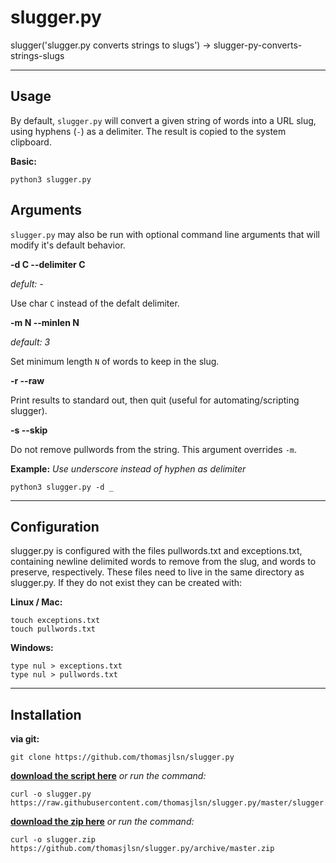 # slugger.py

slugger('slugger.py converts strings to slugs') ->  slugger-py-converts-strings-slugs

---

## Usage

By default, `slugger.py` will convert a given string of words into a URL
slug, using hyphens (`-`) as a delimiter. The result is copied to the
system clipboard.

**Basic:**
```
python3 slugger.py
```

## Arguments

`slugger.py` may also be run with optional command line arguments that will
modify it's default behavior.

**-d C --delimiter C**

*defult: -*

Use char `C` instead of the defalt delimiter.

**-m N --minlen N**

*default: 3*

Set minimum length `N` of words to keep in the slug.

**-r --raw**

Print results to standard out, then quit (useful for automating/scripting
slugger).

**-s --skip**

Do not remove pullwords from the string. This argument overrides `-m`.

**Example:**
*Use underscore instead of hyphen as delimiter*
```
python3 slugger.py -d _
```

---

## Configuration

slugger.py is configured with the files pullwords.txt and exceptions.txt,
containing newline delimited words to remove from the slug, and words to
preserve, respectively. These files need to live in the same directory as
slugger.py. If they do not exist they can be created with:

**Linux / Mac:**
```
touch exceptions.txt
touch pullwords.txt
```

**Windows:**
```
type nul > exceptions.txt
type nul > pullwords.txt
```

---

## Installation

**via git:**
```
git clone https://github.com/thomasjlsn/slugger.py
```

**[download the script here](https://raw.githubusercontent.com/thomasjlsn/slugger.py/master/slugger.py)**
*or run the command:*
```
curl -o slugger.py https://raw.githubusercontent.com/thomasjlsn/slugger.py/master/slugger.py
```

**[download the zip here](https://github.com/thomasjlsn/slugger.py/archive/master.zip)**
*or run the command:*
```
curl -o slugger.zip https://github.com/thomasjlsn/slugger.py/archive/master.zip
```

